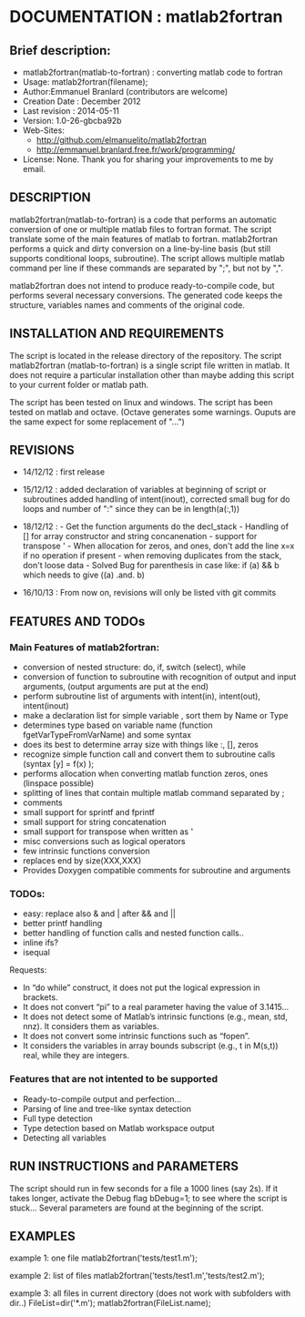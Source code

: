 # DOCUMENTATION : matlab2fortran

## Brief description:

* matlab2fortran(matlab-to-fortran) : converting matlab code to fortran
* Usage: matlab2fortran(filename);
* Author:Emmanuel Branlard (contributors are welcome)
* Creation Date  : December 2012
* Last revision  : 2014-05-11
* Version: 1.0-26-gbcba92b 
* Web-Sites: 
    - http://github.com/elmanuelito/matlab2fortran
    - http://emmanuel.branlard.free.fr/work/programming/
* License: None. Thank you for sharing your improvements to me by email.


## DESCRIPTION

matlab2fortran(matlab-to-fortran) is a code that performs an automatic conversion of one or multiple matlab files to fortran format. The script translate some of the main features of matlab to fortran. matlab2fortran performs a quick and dirty conversion on a line-by-line basis (but still supports conditional loops, subroutine). The script allows multiple matlab command per line if these commands are separated by ";", but not by ",".

matlab2fortran does not intend to produce ready-to-compile code, but performs several necessary conversions. The generated code keeps the structure, variables names and comments of the original code. 


## INSTALLATION AND REQUIREMENTS

The script is located in the release directory of the repository.
The script matlab2fortran (matlab-to-fortran) is a single script file written in matlab. It does not require a particular installation other than maybe adding this script to your current folder or matlab path. 


The script has been tested on linux and windows.
The script has been tested on matlab and octave. 
(Octave generates some warnings. Ouputs are the same expect for some replacement of "...")



## REVISIONS

* 14/12/12 : first release

* 15/12/12 : added declaration of variables at beginning of script or subroutines
         added handling of intent(inout), 
         corrected small bug for do loops and number of ":" since they can be in length(a(:,1)) 

* 18/12/12 :
        - Get the function arguments do the decl_stack
        - Handling of [] for array constructor and string concanenation
        - support for transpose ' 
        - When allocation for zeros, and ones, don't add the line x=x if no operation if present
        - when removing duplicates from the stack, don't loose data
        - Solved Bug for parenthesis in case like: if (a) && b which needs to give ((a) .and. b)
                     
* 16/10/13 : From now on, revisions will only be listed vith git commits



## FEATURES AND TODOs

### Main Features of matlab2fortran:

- conversion of nested structure: do, if, switch (select), while
- conversion of function to subroutine with recognition of output and input arguments, (output arguments are put at the end)
- perform subroutine list of arguments with intent(in), intent(out), intent(inout)
- make a declaration list for simple variable , sort them by Name or Type 
- determines type based on variable name (function fgetVarTypeFromVarName) and some syntax
- does its best to determine array size with things like :, [], zeros
- recognize simple function call and convert them to subroutine calls (syntax [y] = f(x) );
- performs allocation when converting matlab function zeros, ones (linspace possible)
- splitting of lines that contain multiple matlab command separated by ;
- comments
- small support for sprintf and fprintf
- small support for string concatenation
- small support for transpose when written as '
- misc conversions such as logical operators
- few intrinsic functions conversion
- replaces end by size(XXX,XXX)
- Provides Doxygen compatible comments for subroutine and arguments

### TODOs:
- easy: replace also & and | after && and ||
- better printf handling
- better handling of function calls and nested function calls..
- inline ifs?
- isequal

Requests:
- In “do while” construct, it does not put the logical expression in brackets.
- It does not convert “pi” to a real parameter having the value of 3.1415…
- It does not detect some of Matlab’s intrinsic functions (e.g., mean, std, nnz). It considers them as variables.
- It does not convert some intrinsic functions such as “fopen”.
- It considers the variables in array bounds subscript (e.g., t in M(s,t)) real, while they are integers.


### Features that are not intented to be supported

- Ready-to-compile output and perfection...
- Parsing of line and tree-like syntax detection
- Full type detection
- Type detection based on Matlab workspace output
- Detecting all variables


## RUN INSTRUCTIONS and PARAMETERS

The script should run in few seconds for a file a 1000 lines (say 2s). If it takes longer, activate the Debug flag bDebug=1; to see where the script is stuck...
Several parameters are found at the beginning of the script.


## EXAMPLES

example 1: one file
matlab2fortran('tests/test1.m');

example 2: list of files
matlab2fortran('tests/test1.m','tests/test2.m');

example 3: all files in current directory (does not work with subfolders with dir..)
FileList=dir('*.m');
matlab2fortran(FileList.name);





